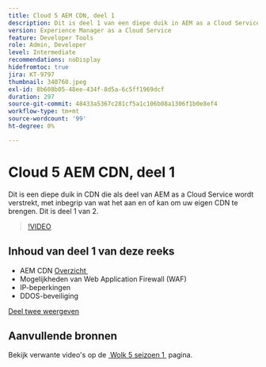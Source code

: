 ```yaml
---
title: Cloud 5 AEM CDN, deel 1
description: Dit is deel 1 van een diepe duik in AEM as a Cloud Service CDN.
version: Experience Manager as a Cloud Service
feature: Developer Tools
role: Admin, Developer
level: Intermediate
recommendations: noDisplay
hidefromtoc: true
jira: KT-9797
thumbnail: 340760.jpeg
exl-id: 8b608b05-48ee-434f-8d5a-6c5ff1969dcf
duration: 297
source-git-commit: 48433a5367c281cf5a1c106b08a1306f1b0e8ef4
workflow-type: tm+mt
source-wordcount: '99'
ht-degree: 0%

---
```


# Cloud 5 AEM CDN, deel 1

Dit is een diepe duik in CDN die als deel van AEM as a Cloud Service wordt verstrekt, met inbegrip van wat het aan en of kan om uw eigen CDN te brengen. Dit is deel 1 van 2.

>[!VIDEO](https://video.tv.adobe.com/v/3447843?quality=12&learn=on&captions=dut)

## Inhoud van deel 1 van deze reeks

+ AEM CDN [&#x200B; Overzicht &#x200B;](https://experienceleague.adobe.com/docs/experience-manager-cloud-service/content/implementing/content-delivery/cdn.html?lang=nl-NL)
+ Mogelijkheden van Web Application Firewall (WAF)
+ IP-beperkingen
+ DDOS-beveiliging

[Deel twee weergeven](cloud5-aem-cdn-part2.md)

## Aanvullende bronnen

Bekijk verwante video&#39;s op de [&#x200B; Wolk 5 seizoen 1 &#x200B;](cloud5-season-1.md) pagina.
